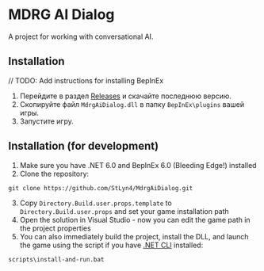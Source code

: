# MDRG AI Dialog

A project for working with conversational AI.

## Installation

// TODO: Add instructions for installing BepInEx
1. Перейдите в раздел [Releases](https://github.com/StLyn4/MdrgAiDialog/releases) и скачайте последнюю версию.
2. Скопируйте файл `MdrgAiDialog.dll` в папку `BepInEx\plugins` вашей игры.
3. Запустите игру.

## Installation (for development)

1. Make sure you have .NET 6.0 and BepInEx 6.0 (Bleeding Edge!) installed
2. Clone the repository:
```
git clone https://github.com/StLyn4/MdrgAiDialog.git
```
3. Copy `Directory.Build.user.props.template` to `Directory.Build.user.props` and set your game installation path
4. Open the solution in Visual Studio - now you can edit the game path in the project properties
5. You can also immediately build the project, install the DLL, and launch the game using the script if you have [.NET CLI](https://dotnet.microsoft.com/download/dotnet) installed:
```
scripts\install-and-run.bat
```
